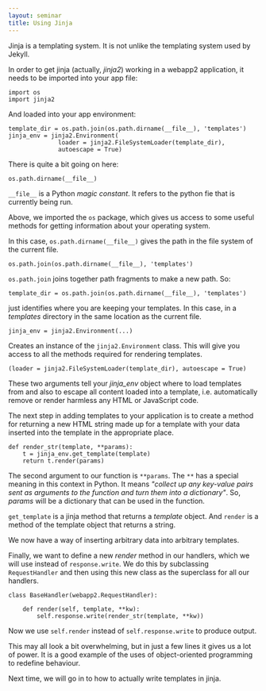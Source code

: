 ```yaml
---
layout: seminar
title: Using Jinja
---
```

Jinja is a templating system. It is not unlike the templating system used by Jekyll.

In order to get jinja (actually, *jinja2*) working in a webapp2 application, it needs to be imported into your app file:

    import os
    import jinja2

And loaded into your app environment:

    template_dir = os.path.join(os.path.dirname(__file__), 'templates')
    jinja_env = jinja2.Environment(
                  loader = jinja2.FileSystemLoader(template_dir),
                  autoescape = True)

There is quite a bit going on here:

    os.path.dirname(__file__)

`__file__` is a Python *magic constant*. It refers to the python fie that is currently being run. 

Above, we imported the `os` package, which gives us access to some useful methods for getting information about your operating system. 

In this case, `os.path.dirname(__file__)` gives the path in the file system of the current file.

    os.path.join(os.path.dirname(__file__), 'templates')

`os.path.join` joins together path fragments to make a new path. So:

    template_dir = os.path.join(os.path.dirname(__file__), 'templates')

just identifies where you are keeping your templates. In this case, in a *templates* directory in the same location as the current file.

    jinja_env = jinja2.Environment(...)

Creates an instance of the `jinja2.Environment` class. This will give you access to all the methods required for rendering templates.

    (loader = jinja2.FileSystemLoader(template_dir), autoescape = True)

These two arguments tell your *jinja_env* object where to load templates from and also to escape all content loaded into a template, i.e. automatically remove or render harmless any HTML or JavaScript code.

The next step in adding templates to your application is to create a method for returning a new HTML string made up for a template with your data inserted into the template in the appropriate place.

    def render_str(template, **params):
        t = jinja_env.get_template(template)
        return t.render(params)

The second argument to our function is `**params`. The `**` has a special meaning in this context in Python. It means *"collect up any key-value pairs sent as arguments to the function and turn them into a dictionary"*. So, *params* will be a dictionary that can be used in the function.

`get_template` is a jinja method that returns a *template* object. And `render` is a method of the template object that returns a string.

We now have a way of inserting arbitrary data into arbitrary templates. 

Finally, we want to define a new *render* method in our handlers, which we will use instead of `response.write`. We do this by subclassing `RequestHandler` and then using this new class as the superclass for all our handlers.

    class BaseHandler(webapp2.RequestHandler):
        
        def render(self, template, **kw):
            self.response.write(render_str(template, **kw))

Now we use `self.render` instead of `self.response.write` to produce output.

This may all look a bit overwhelming, but in just a few lines it gives us a lot of power. It is a good example of the uses of object-oriented programming to redefine behaviour.

Next time, we will go in to how to actually write templates in jinja.


